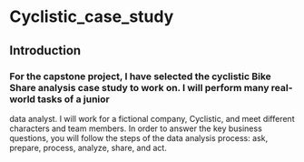 # Cyclistic_case_study
## Introduction
### For the capstone project, I have selected the cyclistic Bike Share analysis case study to work on. I will perform many real-world tasks of a junior
data analyst. I will work for a fictional company, Cyclistic, and meet different characters and team members. In order to
answer the key business questions, you will follow the steps of the data analysis process: ask, prepare, process, analyze,
share, and act.
